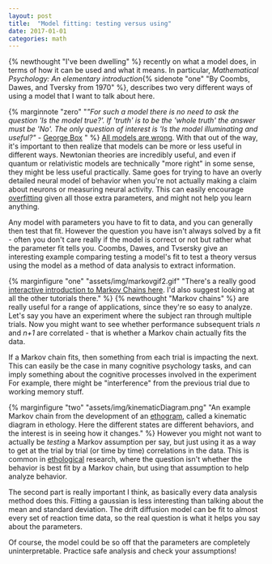 ```yaml
---
layout: post
title:  "Model fitting: testing versus using"
date: 2017-01-01
categories: math
---
```

{% newthought "I've been dwelling" %} recently on what a model does, in terms of how it can be used and what it means. In particular, *Mathematical Psychology: An elementary introduction*{% sidenote "one" "By Coombs, Dawes, and Tversky from 1970" %}, describes two very different ways of using a model that I want to talk about here.

{% marginnote "zero" "*\"For such a model there is no need to ask the question \'Is the model true?\'. If \'truth\' is to be the \'whole truth\' the answer must be \'No\'. The only question of interest is \'Is the model illuminating and useful?\"* - [George Box](https://en.wikipedia.org/wiki/All_models_are_wrong#Quotations_of_George_Box) " %}
[All models are wrong](https://en.wikipedia.org/wiki/All_models_are_wrong). With that out of the way, it's important to then realize that models can be more or less useful in different ways. Newtonian theories are incredibly useful, and even if quantum or relativistic models are technically "more right" in some sense, they might be less useful practically. Same goes for trying to have an overly detailed neural model of behavior when you're not actually making a claim about neurons or measuring neural activity. This can easily encourage [overfitting](https://en.wikipedia.org/wiki/Overfitting) given all those extra parameters, and might not help you learn anything.

Any model with parameters you have to fit to data, and you can generally then test that fit. However the question you have isn't always solved by a fit - often you don't care really if the model is correct or not but rather what the parameter fit tells you. Coombs, Dawes, and Tvsersky give an interesting example comparing testing a model's fit to test a theory versus using the model as a method of data analysis to extract information.

{% marginfigure "one" "assets/img/markovgif2.gif" "There's a really good [interactive introduction to Markov Chains here](http://setosa.io/ev/markov-chains/). I'd also suggest looking at all the other tutorials there." %}
{% newthought "Markov chains" %} are really useful for a range of applications, since they're so easy to analyze. Let's say you have an experiment where the subject ran through multiple trials. Now you might want to see whether performance subsequent trials *n* and *n+1* are correlated - that is whether a Markov chain actually fits the data.

If a Markov chain fits, then something from each trial is impacting the next. This can easily be the case in many cognitive psychology tasks, and can imply something about the cognitive processes involved in the experiment For example, there might be "interference" from the previous trial due to working memory stuff.

{% marginfigure "two" "assets/img/kinematicDiagram.png" "An example Markov chain from the development of an [ethogram](http://college.holycross.edu/faculty/kprestwi/behavior/e&be_notes/E&BE_ethograms.pdf), called a kinematic diagram in ethology. Here the different states are different behaviors, and the interest is in seeing how it changes." %}
However you might not want to actually be *testing* a Markov assumption per say, but just using it as a way to get at the trial by trial (or time by time) correlations in the data. This is common in [ethological](https://en.wikipedia.org/wiki/Ethology) research, where the question isn't whether the behavior is best fit by a Markov chain, but using that assumption to help analyze behavior.

The second part is really important I think, as basically every data analysis method does this. Fitting a gaussian is less interesting than talking about the mean and standard deviation. The drift diffusion model can be fit to almost every set of reaction time data, so the real question is what it helps you say about the parameters.

Of course, the model could be so off that the parameters are completely uninterpretable. Practice safe analysis and check your assumptions!
